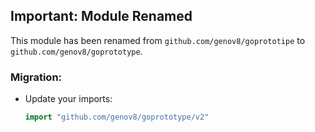 ## Important: Module Renamed

This module has been renamed from `github.com/genov8/goprototipe` to `github.com/genov8/goprototype`.

### Migration:
- Update your imports:
  ```go
  import "github.com/genov8/goprototype/v2"
